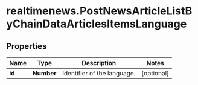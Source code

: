 # realtimenews.PostNewsArticleListByChainDataArticlesItemsLanguage

## Properties

Name | Type | Description | Notes
------------ | ------------- | ------------- | -------------
**id** | **Number** | Identifier of the language. | [optional] 



